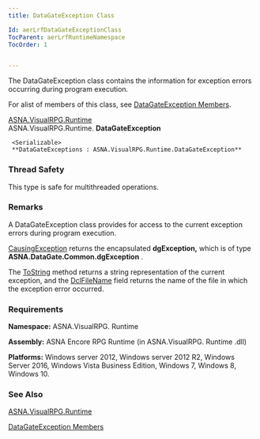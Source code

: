 ```yaml
---
title: DataGateException Class

Id: aerLrfDataGateExceptionClass
TocParent: aerLrfRuntimeNamespace
TocOrder: 1


---
```


The DataGateException class contains the information for exception errors occurring during program execution. 

For alist of members of this class, see [DataGateException Members](ecrLrfDataGateExceptionMembers.html). 

[ASNA.VisualRPG.Runtime](ecrLrfRuntimeNamespace.html) <br /> ASNA.VisualRPG.Runtime. **DataGateException** 

```
 <Serializable>
 **DataGateExceptions : ASNA.VisualRPG.Runtime.DataGateException** 
```

### Thread Safety
This type is safe for multithreaded operations.

### Remarks
A DataGateException class provides for access to the current exception errors during program execution. 

[CausingException](ToString_Method_DGEClass.html) returns the encapsulated **dgException,** which is of type **ASNA.DataGate.Common.dgException** . 

The [ToString](ToString_Method_DGEClass.html) method returns a string representation of the current exception, and the [DclFileName](ToString_Method_DGEClass.html) field returns the name of the file in which the exception error occurred. 

### Requirements
**Namespace:** ASNA.VisualRPG. Runtime 

**Assembly:** ASNA Encore RPG Runtime (in ASNA.VisualRPG. Runtime .dll) 

**Platforms:** Windows server 2012, Windows server 2012 R2, Windows Server 2016, Windows Vista Business Edition, Windows 7, Windows 8, Windows 10. 

### See Also
[ASNA.VisualRPG.Runtime](ecrLrfRuntimeNamespace.html)

[DataGateException Members](ecrLrfDataGateExceptionMembers.html) 
